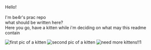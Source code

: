   Hello!<br/><br/>
I'm be4r's prac repo<br/>
what should be written here?<br/>
Here you go, have a kitten while i'm deciding on what may this readme contain<br/>


![first pic of a kitten](https://www.thesprucepets.com/thmb/4j55UCCc_TyTHtgwflSG8TeGpBU=/960x0/filters:no_upscale():max_bytes(150000):strip_icc()/kitten-looking-at-camera-521981437-57d840213df78c583374be3b.jpg)
![second pic of a kitten](https://www.aspca.org/sites/default/files/blog_foster-myth_062718_main.jpg)
![need more kittens!!1](https://spca.bc.ca/wp-content/uploads/news-kittens.jpg)

